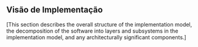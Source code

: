 ## Visão de Implementação

[This section describes the overall structure of the implementation model, the decomposition of the software into layers and subsystems in the implementation model, and any architecturally significant components.]


